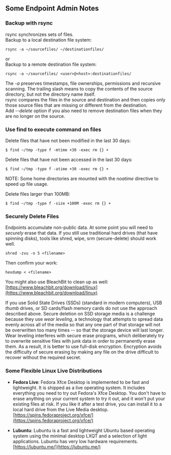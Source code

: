 ## Some Endpoint Admin Notes  

### Backup with rsync  
rsync synchronizes sets of files.  
Backup to a local destination file system:  
```terminal
rsync -a ~/sourcefiles/ ~/destinationfiles/
```
or  
Backup to a remote destination file system:  
```terminal
rsync -a ~/sourcefiles/ <user>@<host>:destinationfiles/
```
The *-a* preserves timestamps, file ownerships, permissions and recursive scanning.  The trailing slash means to copy the contents of the source directory, but not the directory name itself.  
rsync compares the files in the source and destination and then copies only those source files that are missing or different from the destination.  
Add *--delete* option if you also need to remove destination files when they are no longer on the source.    



### Use find to execute command on files  
Delete files that have not been modified in the last 30 days:  
```  
$ find ~/tmp -type f -mtime +30 -exec rm {} +  
```  
  
Delete files that have not been accessed in the last 30 days:  
```  
$ find ~/tmp -type f -atime +30 -exec rm {} +  
```  
NOTE: Some home directories are mounted with the *noatime* directive to speed up file usage.
  
Delete files larger than 100MB:  
```  
$ find ~/tmp -type f -size +100M -exec rm {} +  
```  


### Securely Delete Files  
Endpoints accumulate non-public data.  At some point you will need to *securely* erase that data.  If you still use traditional hard drives (that have spinning disks), tools like shred, wipe, srm (secure-delete) should work well.  
```terminal
shred -zvu -n 5 <filename>
```
Then confirm your work:  
```terminal
hexdump < <filename>
```
You might also use BleachBit to clean up as well: 
[https://www.bleachbit.org/download/linux](https://www.bleachbit.org/download/linux)  

If you use Solid State Drives (SSDs) (standard in modern computers), USB *thumb* drives, or SD cards/flash memory cards do not use the approach described above. Secure deletion on SSD storage media is a challenge because they use *wear leveling*, a technology that attempts to spread data evenly across all of the media so that any one part of that storage will not be overwritten too many times -- so that the storage device will last longer.  Wear leveling interferes with secure erase programs, which deliberately try to overwrite sensitive files with junk data in order to permanently erase them. As a result, it is better to use full-disk encryption. Encryption avoids the difficulty of secure erasing by making any file on the drive difficult to recover without the required secret.


### Some Flexible Linux Live Distributions  
* **Fedora Live**: Fedora Xfce Desktop is implemented to be fast and lightweight.  It is shipped as a live operating system.  It includes everything you need to try out Fedora's Xfce Desktop.  You don't have to erase anything on your current system to try it out, and it won't put your existing files at risk.  If you like it after a test drive, you can install it to a local hard drive from the Live Media desktop. [https://spins.fedoraproject.org/xfce/](https://spins.fedoraproject.org/xfce/)  

* **Lubuntu**:  Lubuntu is a fast and lightweight Ubuntu based operating system using the minimal desktop LXQT and a selection of light applications. Lubuntu has very low hardware requirements.  [https://lubuntu.me/](https://lubuntu.me/)  